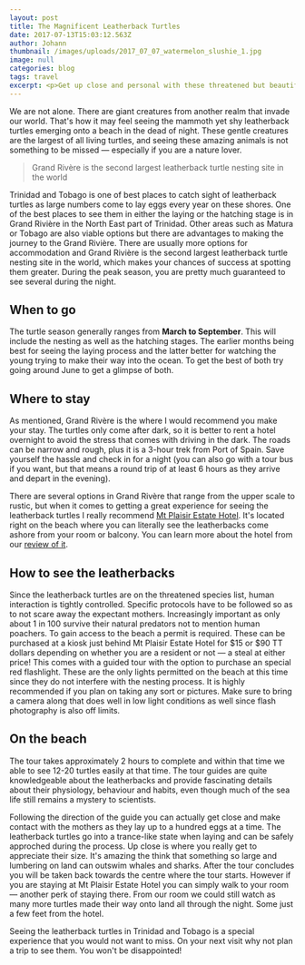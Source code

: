 ```yaml
---
layout: post
title: The Magnificent Leatherback Turtles
date: 2017-07-13T15:03:12.563Z
author: Johann
thumbnail: /images/uploads/2017_07_07_watermelon_slushie_1.jpg
image: null
categories: blog
tags: travel
excerpt: <p>Get up close and personal with these threatened but beautiful species</p>
---
```

We are not alone. There are giant creatures from another realm that invade our world. That's how it may feel seeing the mammoth yet shy leatherback turtles emerging onto a beach in the dead of night. These gentle creatures are the largest of all living turtles, and seeing these amazing animals is not something to be missed &mdash; especially if you are a nature lover. 

> Grand Rivère is the second largest leatherback turtle nesting site in the world

Trinidad and Tobago is one of best places to catch sight of leatherback turtles as large numbers come to lay eggs every year on these shores. One of the best places to see them in either the laying or the hatching stage is in Grand Rivière in the North East part of Trinidad. Other areas such as Matura or Tobago are also viable options but there are advantages to making the journey to the Grand Rivière. There are usually more options for accommodation and Grand Rivière is the second largest leatherback turtle nesting site in the world, which makes your chances of success at spotting them greater. During the peak season, you are pretty much guaranteed to see several during the night.

## When to go

The turtle season generally ranges from **March to September**. This will include the nesting as well as the hatching stages. The earlier months being best for seeing the laying process and the latter better for watching the young trying to make their way into the ocean. To get the best of both try going around June to get a glimpse of both.

## Where to stay

As mentioned, Grand Rivère is the where I would recommend you make your stay. The turtles only come after dark, so it is better to rent a hotel overnight to avoid the stress that comes with driving in the dark. The roads can be narrow and rough, plus it is a 3-hour​ trek from Port of Spain. Save yourself the hassle and check in for a night (you can also go with a tour bus if you want, but that means a round trip of at least 6 hours as they arrive and depart in the evening).

There are several options in Grand Rivère that range from the upper scale to rustic, but when it comes to getting a great experience for seeing the leatherback turtles I really recommend [Mt Plaisir Estate Hotel](http://mtplaisir.com). It's located right on the beach where you can literally see the leatherbacks come ashore from your room or balcony. You can learn more about the hotel from our [review of it](https://www.oliveandmango.com/mtplaisir).


## How to see the leatherbacks

Since the leatherback turtles are on the threatened species list, human interaction is tightly controlled. Specific protocols have to be followed so as to not scare away the expectant mothers. Increasingly important as only about 1 in 100 survive their natural predators not to mention human poachers. To gain access to the beach a permit is required. These can be purchased at a kiosk just behind Mt Plaisir Estate Hotel for $15 or $90 TT dollars depending on whether you are a resident or not &mdash; a steal at either price! This comes with a guided tour with the option to purchase an special red flashlight. These are the only lights permitted on the beach at this time since they do not interfere with the nesting process. It is highly recommended if you plan on taking any sort or pictures. Make sure to bring a camera along that does well in low light conditions as well since flash photography is also off limits. 


## On the beach

The tour takes approximately 2 hours to complete and within that time we able to see 12-20 turtles easily at that time. The tour guides are quite knowledgeable about the leatherbacks and provide fascinating details about their physiology, behaviour and habits, even though much of the sea life still remains a mystery to scientists. 

Following the direction of the guide you can actually get close and make contact with the mothers as they lay up to a hundred eggs at a time. The leatherback turtles go into a trance-like state when laying and can be safely approched during the process. Up close is where you really get to appreciate their size. It's amazing the think that something so large and lumbering on land can outswim whales and sharks. After the tour concludes you will be taken back towards the centre where the tour starts. However if you are staying at Mt Plaisir Estate Hotel you can simply walk to your room &mdash; another perk of staying there. From our room we could still watch as many more turtles made their way onto land all through the night. Some just a few feet from the hotel. 

Seeing the leatherback turtles in Trinidad and Tobago is a special experience that you would not want to miss. On your next visit why not plan a trip to see them. You won't be disappointed!














